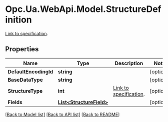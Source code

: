 # Opc.Ua.WebApi.Model.StructureDefinition
[Link to specification](https://reference.opcfoundation.org/v105/Core/docs/Part5/12.2.12/#12.2.12.5).

## Properties

Name | Type | Description | Notes
------------ | ------------- | ------------- | -------------
**DefaultEncodingId** | **string** |  | [optional] 
**BaseDataType** | **string** |  | [optional] 
**StructureType** | **int** | [Link to specification](https://reference.opcfoundation.org/v105/Core/docs/Part5/12.2.5/#12.2.5.3). | [optional] 
**Fields** | [**List&lt;StructureField&gt;**](StructureField.md) |  | [optional] 

[[Back to Model list]](../README.md#documentation-for-models) [[Back to API list]](../README.md#documentation-for-api-endpoints) [[Back to README]](../README.md)

